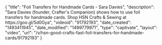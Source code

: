 {
    "title": "Foil Transfers for Handmade Cards - Sara Davies",
    "description": "Sara Davies (founder, Crafter's Companion) shows how to use foil transfers for handmade cards. Shop HSN Crafts & Sewing at https:\/\/goo.gl\/5d0Gya",
    "videoid": "91792193",
    "date_created": "1493411945",
    "date_modified": "1499779971",
    "type": "captivate",
    "layout": "video",
    "url": "\/v\/hsn-good-crafts-fast-foil-transfers-for-handmade-cards\/91792193"
}